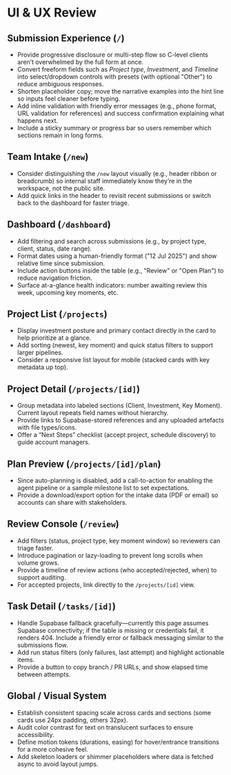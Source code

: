 # UI & UX Review

## Submission Experience (`/`)
- Provide progressive disclosure or multi-step flow so C-level clients aren’t overwhelmed by the full form at once.
- Convert freeform fields such as *Project type*, *Investment*, and *Timeline* into select/dropdown controls with presets (with optional "Other") to reduce ambiguous responses.
- Shorten placeholder copy; move the narrative examples into the hint line so inputs feel cleaner before typing.
- Add inline validation with friendly error messages (e.g., phone format, URL validation for references) and success confirmation explaining what happens next.
- Include a sticky summary or progress bar so users remember which sections remain in long forms.

## Team Intake (`/new`)
- Consider distinguishing the `/new` layout visually (e.g., header ribbon or breadcrumb) so internal staff immediately know they’re in the workspace, not the public site.
- Add quick links in the header to revisit recent submissions or switch back to the dashboard for faster triage.

## Dashboard (`/dashboard`)
- Add filtering and search across submissions (e.g., by project type, client, status, date range).
- Format dates using a human-friendly format ("12 Jul 2025") and show relative time since submission.
- Include action buttons inside the table (e.g., "Review" or "Open Plan") to reduce navigation friction.
- Surface at-a-glance health indicators: number awaiting review this week, upcoming key moments, etc.

## Project List (`/projects`)
- Display investment posture and primary contact directly in the card to help prioritize at a glance.
- Add sorting (newest, key moment) and quick status filters to support larger pipelines.
- Consider a responsive list layout for mobile (stacked cards with key metadata up top).

## Project Detail (`/projects/[id]`)
- Group metadata into labeled sections (Client, Investment, Key Moment). Current layout repeats field names without hierarchy.
- Provide links to Supabase-stored references and any uploaded artefacts with file types/icons.
- Offer a “Next Steps” checklist (accept project, schedule discovery) to guide account managers.

## Plan Preview (`/projects/[id]/plan`)
- Since auto-planning is disabled, add a call-to-action for enabling the agent pipeline or a sample milestone list to set expectations.
- Provide a download/export option for the intake data (PDF or email) so accounts can share with stakeholders.

## Review Console (`/review`)
- Add filters (status, project type, key moment window) so reviewers can triage faster.
- Introduce pagination or lazy-loading to prevent long scrolls when volume grows.
- Provide a timeline of review actions (who accepted/rejected, when) to support auditing.
- For accepted projects, link directly to the `/projects/[id]` view.

## Task Detail (`/tasks/[id]`)
- Handle Supabase fallback gracefully—currently this page assumes Supabase connectivity; if the table is missing or credentials fail, it renders 404. Include a friendly error or fallback messaging similar to the submissions flow.
- Add run status filters (only failures, last attempt) and highlight actionable items.
- Provide a button to copy branch / PR URLs, and show elapsed time between attempts.

## Global / Visual System
- Establish consistent spacing scale across cards and sections (some cards use 24px padding, others 32px).
- Audit color contrast for text on translucent surfaces to ensure accessibility.
- Define motion tokens (durations, easing) for hover/entrance transitions for a more cohesive feel.
- Add skeleton loaders or shimmer placeholders where data is fetched async to avoid layout jumps.

